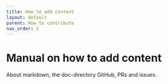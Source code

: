 ```yaml
---
title: How to add content
layout: default
parent: How to contribute
nav_order: 2
---
```


# Manual on how to add content

About markdown, the doc-directory GitHub, PRs and issues.

